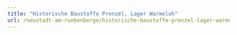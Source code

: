 ```yaml
---
title: "Historische Baustoffe Prenzel, Lager Warmeloh"
url: /neustadt-am-ruebenberge/historische-baustoffe-prenzel-lager-warmeloh/
---
```

